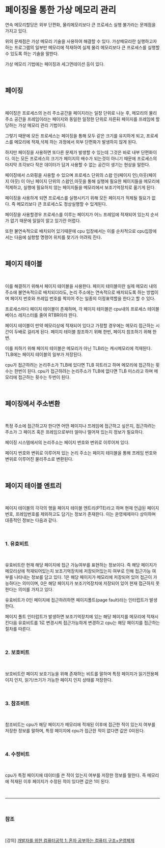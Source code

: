 # 페이징을 통한 가상 메모리 관리

연속 메모리할당은 외부 단편화, 물리메모리보다 큰 프로세스 실행 불가라는 문제점을 가지고 있다.

위의 문제점은 가상 메모리 기술을 사용하여 해결할 수 있다. 가상메모리란 실행하고자 하는 프로그램의 일부만 메모리에 적재하여 실제 물리 메모리보다 큰 프로세스를 실행할 수 있도록 하는 기술을 말한다.

가상 메모리 기법에는 페이징과 세그먼테이션 등이 있다.

<br>

## 페이징

<br>

페이징은 프로세스의 논리 주소공간을 페이지라는 일정 단위로 나눈 후, 메모리의 물리 주소 공간을 프레임이라는 페이지와 동일한 일정한 단위로 자른뒤 페이지를 프레임에 할당하는 가상 메모리 관리 기법이다.

그렇기 때문에 모든 프로세스는 페이징을 통해 모두 같은 크기를 유지하게 되고, 프로세스를 메모리에 적재,삭제 하는 과정에서 외부 단편화가 발생하지 않게 된다.

하지만 페이징을 사용하면 또다른 문제가 발생할 수 있는데 그것은 바로 내부 단편화이다. 이는 모든 프로세스의 크기가 페이지의 배수가 되는것이 아니기 때문에 프로세스의 마지막 조각보다 작은 데이터가 담겨 사용할 수 없는 공간이 생기는 현상을 말한다.

페이징에서 스와핑을 사용할 수 있으며 프로세스 단위의 스왑 인(페이지 인),아웃(페이지 아웃) 이 아닌 페이지 단위의 스왑인,아웃을 통해 실행에 필요한 페이지들을 메모리에 적제하고, 실행에 필요하지 않는 페이지들을 메모리에서 보조기억장치로 옮기게 된다.

페이징을 사용하게 되면 프로세스를 실행시키기 위해 모든 페이지가 적제될 필요가 없다. 즉 메모리보다 큰 프로세스도 정상실행할 수 있게된다.

페이징을 사용할경우 프로세스를 이루는 페이지가 어느 프레임에 적재되어 있는지 순서가 없기 때문에 일일이
알고 있기란 어렵다.

또한 불연속적으로 배치되어 있기때문에 cpu 입장에서는 이를 순차적으로 cpu입장에서는 다음에 실항할 명령어 위치를 찾기가 어려워 진다. 

<br>

## 페이지 테이블

<br>

이를 해결하기 위해서 페이지 테이블을 사용한다. 페이지 테이블이란 실제 메모리 내의 주소에 불연속적으로 배치되더라도, 논리 주소에는 연속적으로 배치되도록 하는 방법이며 페이지 번호와 프레임 번호를 짝지어 주는 일종의 이정표역할을 한다고 할 수 있다.

프로세스마다 페이지 테이블이 존재하며, 각 페이지 테이블은 cpu내의 프로세스 테이블 베이스 레지스터를 줄여 RTBR이라 한다.

페이지 테이블이 만약 메모리상에 적재되어 있다고 가정할 경우에는 메모리 접근하는 시간이 두배로 걸리게 된다. 페이지 테이블 참조하기 위해 한번, 페이지 참조하기 위해 한번.

이를 피하기 위해 페이지 테이블은 메모리가 아닌 TLB라는 캐시메모리에 적재된다. TLB에는 페이지 테이블의 일부가 저장된다.

cpu가 접근하려는 논리주소가 TLB에 있다면 TLB 히트라고 하며 메모리에 접근하는 횟수는 한번이 된다. cpu가 접근하려는 논리주소가 TLB에 없다면 TLB 미스라고 하며 메모리에 접근하는 횟수는 두번이 된다.

<br>

## 페이징에서 주소변환

<br>

특정 주소에 접근하고자 한다면 어떤 페이지나 프레임에 접근하고 싶은지, 접근하려는 주소가 그 페이즈 혹은 프레임으로부터 얼마나 떨어져 있는지 정보가 필요하다. 

페이징 시스템에서의 논리주소는 페이지 번호와 변위로 이루어져 있다.  

페이지 번호와 변위로 이루어져 있는 논리 주소는 페이지 테이블을 통해 프레임 번호와 변위로 이루어진 물리주소로 변환된다.

<br>

## 페이지 테이블 엔트리

<br>

페이지 테이블의 각각의 행을 페이지 테이블 엔트리(PTE)라고 하며 현재 언급된 페이지 번호, 프레임번호를 제외하고도 담기는 정보가 존재한다. 이는 운영체제마다 상이하며 대중적인 정보는 다음과 같다.

<br>

### 1. 유효비트

<br>

유효비트란 현재 해당 페이지에 접근 가능여부를 표현하는 정보이다. 즉 해당 페이지가 메모리상에 적재되어있는지 보조기억장치에 저장되어있는지 여부로 인해 접근가능 여부를 나타내는 정보를 담고 있다. 1은 해당 페이지가 메모리에 저장되어 있어 접근이 가능하다는 의미이며, 0은 해당 페이지가 보조기억장치에 저장되어 있어 현재 접근하지 못한다는 의미를 가지고 있다. 

유효비트가 0인 페이지에 접근하려하면 페이지폴트(page fault)라는 인터럽트가 발생한다.

페이지 폴트 인터럽트가 발생하면 보조기억장치에 있는 해당 페이지를 메모리에 적재시킨다음 유효비트를 1로 변경시켜 접근가능하게 변경하고 cpu는 해당 페이지를 접근하는 절차를 따른다.

<br>

### 2. 보호비트

<br>

보호비트란 페이지 보호기능을 위해 존재하는 비트를 말하며 특정 페이지가 읽기전용페이지 인지, 읽기/쓰기가 가능한 페이지 인지 상태를 저장한다.

<br>

### 3. 참조비트

<br>

참조비트는 cpu가 해당 페이지가 메모리에 적재된 이후에 접근한 적이 있는지 여부를 저장한 정보를 말하며, 특정 페이지에 cpu가 접근한 적이 없다면 값은 0이된다.

<br>

### 4. 수정비트

<br>

cpu가 특정 페이지에 데이터를 쓴 적이 있는지 여부를 저장한 정보를 말한다. 즉 메모리에 적재된 이후 페이지가 수정된 적이 있다면 값은 1이 된다.
                  
<br>

--- 

<br>

### 참조

<br>

[강의] [개발자를 위한 컴퓨터공학 1: 혼자 공부하는 컴퓨터 구조+운영체제](https://www.inflearn.com/course/%ED%98%BC%EC%9E%90-%EA%B3%B5%EB%B6%80%ED%95%98%EB%8A%94-%EC%BB%B4%ED%93%A8%ED%84%B0%EA%B5%AC%EC%A1%B0-%EC%9A%B4%EC%98%81%EC%B2%B4%EC%A0%9C)

